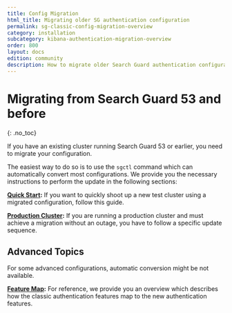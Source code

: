 ```yaml
---
title: Config Migration
html_title: Migrating older SG authentication configuration
permalink: sg-classic-config-migration-overview
category: installation
subcategory: kibana-authentication-migration-overview
order: 800
layout: docs
edition: community
description: How to migrate older Search Guard authentication configurations 
---
```

<!---
Copyright 2020 floragunn GmbH
-->

# Migrating from Search Guard 53 and before
{: .no_toc}

If you have an existing cluster running Search Guard 53 or earlier, you need to migrate your configuration. 

The easiest way to do so is to use the `sgctl` command which can automatically convert most configurations. We provide you the necessary instructions to perform the update in the following sections:

**[Quick Start](sg53_migration_quick.md):** If you want to quickly shoot up a new test cluster using a migrated configuration, follow this guide.

**[Production Cluster](sg53_migration_prod.md):** If you are running a production cluster and must achieve a migration without an outage, you have to follow a specific update sequence. 


## Advanced Topics

For some advanced configurations, automatic conversion might be not available. 

**[Feature Map](sg53_migration_feature_map.md):** For reference, we provide you an overview which describes how the classic authentication features map to the new authentication features.


